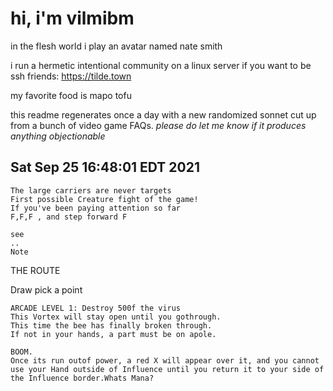 # hi, i'm vilmibm

in the flesh world i play an avatar named nate smith

i run a hermetic intentional community on a linux server if you want to be ssh friends: https://tilde.town

my favorite food is mapo tofu

this readme regenerates once a day with a new randomized sonnet cut up from a bunch of video game FAQs.
_please do let me know if it produces anything objectionable_

## Sat Sep 25 16:48:01 EDT 2021

    The large carriers are never targets
    First possible Creature fight of the game!
    If you've been paying attention so far
    F,F,F , and step forward F
    
    see
    ..
    Note
      THE ROUTE  Draw pick a point
    
    ARCADE LEVEL 1: Destroy 500f the virus
    This Vortex will stay open until you gothrough.
    This time the bee has finally broken through.
    If not in your hands, a part must be on apole.
    
    BOOM.
    Once its run outof power, a red X will appear over it, and you cannot use your Hand outside of Influence until you return it to your side of the Influence border.Whats Mana?
